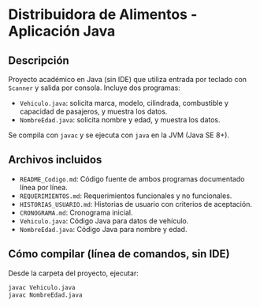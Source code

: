 # Distribuidora de Alimentos - Aplicación Java

## Descripción
Proyecto académico en Java (sin IDE) que utiliza entrada por teclado con `Scanner` y salida por consola. Incluye dos programas:
- `Vehiculo.java`: solicita marca, modelo, cilindrada, combustible y capacidad de pasajeros, y muestra los datos.
- `NombreEdad.java`: solicita nombre y edad, y muestra los datos.

Se compila con `javac` y se ejecuta con `java` en la JVM (Java SE 8+).

## Archivos incluidos
- `README_Codigo.md`: Código fuente de ambos programas documentado línea por línea.
- `REQUERIMIENTOS.md`: Requerimientos funcionales y no funcionales.
- `HISTORIAS_USUARIO.md`: Historias de usuario con criterios de aceptación.
- `CRONOGRAMA.md`: Cronograma inicial.
- `Vehiculo.java`: Código Java para datos de vehículo.
- `NombreEdad.java`: Código Java para nombre y edad.

## Cómo compilar (línea de comandos, sin IDE)
Desde la carpeta del proyecto, ejecutar:

```bash
javac Vehiculo.java
javac NombreEdad.java
